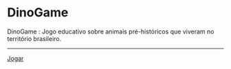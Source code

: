 # DinoGame
DinoGame : Jogo educativo sobre animais pré-históricos que viveram no território brasileiro.
<hr><a href='https://g1ll.github.io/dinogame/public_html/'>Jogar</a>
